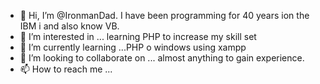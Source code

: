 - 👋 Hi, I’m @IronmanDad. I have been programming for 40 years ion the IBM i and also know VB.
- 👀 I’m interested in ... learning PHP to increase my skill set
- 🌱 I’m currently learning ...PHP o windows using xampp
- 💞️ I’m looking to collaborate on ... almost anything to gain experience. 
- 📫 How to reach me ...

<!---
IronmanDad/IronmanDad is a ✨ special ✨ repository because its `README.md` (this file) appears on your GitHub profile.
You can click the Preview link to take a look at your changes.
--->
